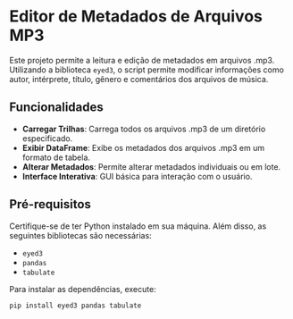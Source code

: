# Editor de Metadados de Arquivos MP3

Este projeto permite a leitura e edição de metadados em arquivos .mp3. Utilizando a biblioteca `eyed3`, o script permite modificar informações como autor, intérprete, título, gênero e comentários dos arquivos de música.

## Funcionalidades

- **Carregar Trilhas**: Carrega todos os arquivos .mp3 de um diretório especificado.
- **Exibir DataFrame**: Exibe os metadados dos arquivos .mp3 em um formato de tabela.
- **Alterar Metadados**: Permite alterar metadados individuais ou em lote.
- **Interface Interativa**: GUI básica para interação com o usuário.

## Pré-requisitos

Certifique-se de ter Python instalado em sua máquina. Além disso, as seguintes bibliotecas são necessárias:

- `eyed3`
- `pandas`
- `tabulate`

Para instalar as dependências, execute:

```sh
pip install eyed3 pandas tabulate
